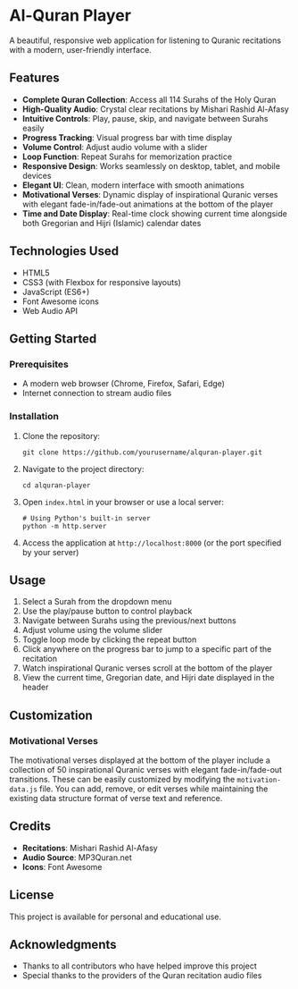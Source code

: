 # Al-Quran Player

A beautiful, responsive web application for listening to Quranic recitations with a modern, user-friendly interface.

## Features

- **Complete Quran Collection**: Access all 114 Surahs of the Holy Quran
- **High-Quality Audio**: Crystal clear recitations by Mishari Rashid Al-Afasy
- **Intuitive Controls**: Play, pause, skip, and navigate between Surahs easily
- **Progress Tracking**: Visual progress bar with time display
- **Volume Control**: Adjust audio volume with a slider
- **Loop Function**: Repeat Surahs for memorization practice
- **Responsive Design**: Works seamlessly on desktop, tablet, and mobile devices
- **Elegant UI**: Clean, modern interface with smooth animations
- **Motivational Verses**: Dynamic display of inspirational Quranic verses with elegant fade-in/fade-out animations at the bottom of the player
- **Time and Date Display**: Real-time clock showing current time alongside both Gregorian and Hijri (Islamic) calendar dates

## Technologies Used

- HTML5
- CSS3 (with Flexbox for responsive layouts)
- JavaScript (ES6+)
- Font Awesome icons
- Web Audio API

## Getting Started

### Prerequisites

- A modern web browser (Chrome, Firefox, Safari, Edge)
- Internet connection to stream audio files

### Installation

1. Clone the repository:
   ```
   git clone https://github.com/yourusername/alquran-player.git
   ```

2. Navigate to the project directory:
   ```
   cd alquran-player
   ```

3. Open `index.html` in your browser or use a local server:
   ```
   # Using Python's built-in server
   python -m http.server
   ```

4. Access the application at `http://localhost:8000` (or the port specified by your server)

## Usage

1. Select a Surah from the dropdown menu
2. Use the play/pause button to control playback
3. Navigate between Surahs using the previous/next buttons
4. Adjust volume using the volume slider
5. Toggle loop mode by clicking the repeat button
6. Click anywhere on the progress bar to jump to a specific part of the recitation
7. Watch inspirational Quranic verses scroll at the bottom of the player
8. View the current time, Gregorian date, and Hijri date displayed in the header

## Customization

### Motivational Verses
The motivational verses displayed at the bottom of the player include a collection of 50 inspirational Quranic verses with elegant fade-in/fade-out transitions. These can be easily customized by modifying the `motivation-data.js` file. You can add, remove, or edit verses while maintaining the existing data structure format of verse text and reference.

## Credits

- **Recitations**: Mishari Rashid Al-Afasy
- **Audio Source**: MP3Quran.net
- **Icons**: Font Awesome

## License

This project is available for personal and educational use.

## Acknowledgments

- Thanks to all contributors who have helped improve this project
- Special thanks to the providers of the Quran recitation audio files
